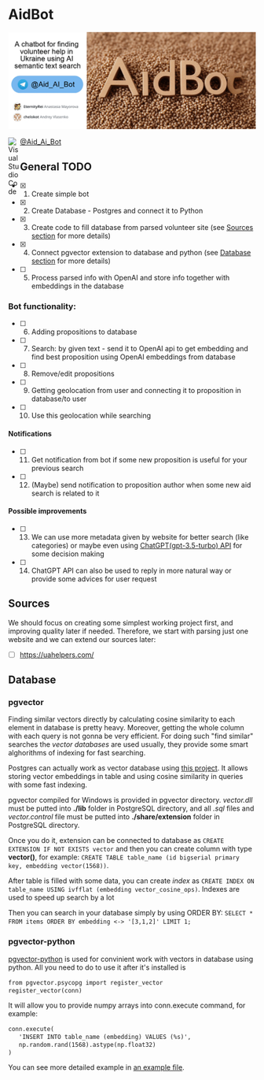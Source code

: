 # AidBot
![A chatbot for finding volunteer help using semantic text search](./assets/aidbot.gif)


[<img align="left" alt="Visual Studio Code" width="24px" src="https://upload.wikimedia.org/wikipedia/commons/thumb/8/82/Telegram_logo.svg/2048px-Telegram_logo.svg.png" /> @Aid_Ai_Bot](https://t.me/Aid_Ai_bot)

## General TODO
- [x] 1. Create simple bot
- [x] 2. Create Database - Postgres and connect it to Python
- [x] 3. Create code to fill database from parsed volunteer site (see [Sources section](#sources) for more details)
- [x] 4. Connect pgvector extension to database and python (see [Database section](#database) for more details)
 
- [ ] 5. Process parsed info with OpenAI and store info together with embeddings in the database
 
 ### Bot functionality:
- [ ] 6. Adding propositions to database
- [ ] 7. Search: by given text - send it to OpenAI api to get embedding and find best proposition using OpenAI embeddings from database
- [ ] 8. Remove/edit propositions
- [ ] 9. Getting geolocation from user and connecting it to proposition in database/to user
- [ ] 10. Use this geolocation while searching

 #### Notifications
- [ ] 11. Get notification from bot if some new proposition is useful for your previous search
- [ ] 12. (Maybe) send notification to proposition author when some new aid search is related to it

 #### Possible improvements
 - [ ] 13. We can use more metadata given by website for better search (like categories) or maybe even using [ChatGPT(gpt-3.5-turbo) API](https://openai.com/blog/introducing-chatgpt-and-whisper-apis) for some decision making
 - [ ] 14. ChatGPT API can also be used to reply in more natural way or provide some advices for user request
 
 ## Sources 
 We should focus on creating some simplest working project first, and improving quality later if needed. Therefore, we start with parsing just one website and we can extend our sources later:
 - [ ] https://uahelpers.com/
 
 ## Database
 ### pgvector
Finding similar vectors directly by calculating cosine similarity to each element in database is pretty heavy. Moreover, getting the whole column with each query is not gonna be very efficient. For doing such "find similar" searches the *vector databases* are used usually, they provide some smart alghorithms of indexing for fast searching. 

Postgres can actually work as vector database using [this project](https://github.com/pgvector/pgvector). It allows storing vector embeddings in table and using cosine similarity in queries with some fast indexing.

pgvector compiled for Windows is provided in pgvector directory. *vector.dll* must be putted into **./lib** folder in PostgreSQL directory, and all *.sql* files and *vector.control* file must be putted into **./share/extension** folder in PostgreSQL directory. 

Once you do it, extension can be connected to database as `CREATE EXTENSION IF NOT EXISTS vector` and then you can create column with type **vector()**, for example: `CREATE TABLE table_name (id bigserial primary key, embedding vector(1568))`. 

After table is filled with some data, you can create *index* as `CREATE INDEX ON table_name USING ivfflat (embedding vector_cosine_ops)`. Indexes are used to speed up search by a lot

Then you can search in your database simply by using ORDER BY: `SELECT * FROM items ORDER BY embedding <-> '[3,1,2]' LIMIT 1;`

 ### pgvector-python
[pgvector-python](https://github.com/pgvector/pgvector-python) is used for convinient work with vectors in database using python. All you need to do to use it after it's installed is
```
from pgvector.psycopg import register_vector
register_vector(conn)
```
It will allow you to provide numpy arrays into conn.execute command, for example:
```
conn.execute(
   'INSERT INTO table_name (embedding) VALUES (%s)', 
   np.random.rand(1568).astype(np.float32)
)
```
You can see more detailed example in [an example file](./examples/pgvector-python-example.py).

